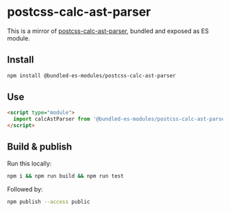# postcss-calc-ast-parser

This is a mirror of [postcss-calc-ast-parser](https://www.npmjs.com/package/postcss-calc-ast-parser), bundled and exposed as ES module.

## Install

```sh
npm install @bundled-es-modules/postcss-calc-ast-parser
```

## Use

```html
<script type="module">
  import calcAstParser from '@bundled-es-modules/postcss-calc-ast-parser';
</script>
```

## Build & publish

Run this locally:

```bash
npm i && npm run build && npm run test
```

Followed by:

```bash
npm publish --access public
```
